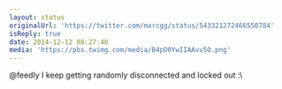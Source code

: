 ```yaml
---
layout: status
originalUrl: 'https://twitter.com/marcgg/status/543321272466550784'
isReply: true
date: 2014-12-12 08:27:40
media: 'https://pbs.twimg.com/media/B4pD0YwIIAAvv5O.png'
---
```


@feedly I keep getting randomly disconnected and locked out :\ 
